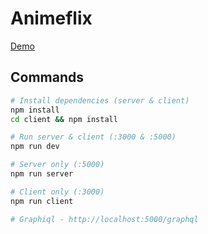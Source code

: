 # Animeflix

[Demo](https://floating-taiga-66924.herokuapp.com/)
## Commands

```bash
# Install dependencies (server & client)
npm install
cd client && npm install

# Run server & client (:3000 & :5000)
npm run dev

# Server only (:5000)
npm run server

# Client only (:3000)
npm run client

# Graphiql - http://localhost:5000/graphql
```
